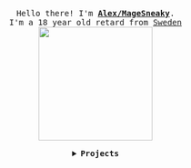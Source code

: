 <p align="center">
  <br>
  <samp>
    Hello there! I'm <b><a href="https://sneaky.pink">Alex/MageSneaky</a></b>.
    <br>I'm a 18 year old retard from <a href="https://sneaky.pink/images/sweden.jpg">Sweden</a><br>
</samp>
  <img src="https://sneaky.pink/images/henlo.gif" width="200"/>
</p>

<details align="center">

<summary> <b> <samp> Projects </samp></b></summary>
<samp>
 <b><h2>SteamAccountSwitcherCMD</h2></b>
<a href="https://github.com/MageSneaky/SteamAccountSwitcherCMD"><img src="https://sneaky.pink/projects/steam.png" width="200"/></a>
Project: <a href="https://github.com/MageSneaky/SteamAccountSwitcherCMD">Link</a>
  
<b><h2>Drift86 Community Updates</h2></b>
<a href="https://github.com/MageSneaky/Drift86CE"><img src="https://sneaky.pink/projects/drift86.png" width="200"/></a>
Project: <a href="https://github.com/MageSneaky/Drift86CE">Link</a>
  
<b><h2>Minecraft Automatic Mod Downloader</h2></b>
<a href="https://github.com/MageSneaky/Automatic-Mod-Downloader"><img src="https://sneaky.pink/projects/minecraft.png" width="200"/></a>
Project: <a href="https://github.com/MageSneaky/Automatic-Mod-Downloader">Link</a>

<p align="center">
  <a href="https://sneaky.pink">
  <img src="https://sneaky.pink/images/sneaky.png" width="40px" alt="Website"></a>
  &nbsp; 
  &nbsp;
  <a href="https://twitter.com/MageSneaky">
  <img src="https://sneaky.pink/images/twitter.png" width="40px" alt="Twitter"></a>
  &nbsp; 
  &nbsp;
  <a href="https://www.youtube.com/MageSneaky">
  <img src="https://sneaky.pink/images/youtube.png" width="40px" alt="YouTube"></a>
  &nbsp;
  &nbsp;
</p> 
</samp>
</details>
